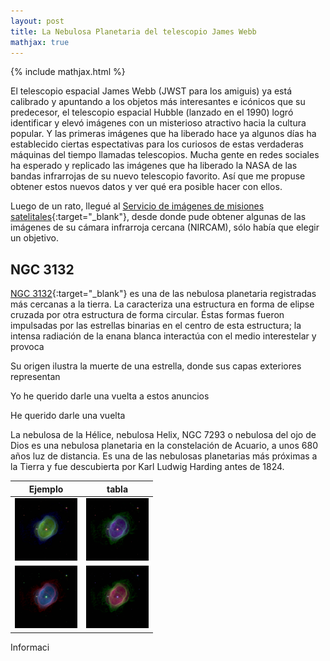 ```yaml
---
layout: post
title: La Nebulosa Planetaria del telescopio James Webb
mathjax: true
---
```

{% include mathjax.html %}

El telescopio espacial James Webb (JWST para los amiguis) ya está calibrado y apuntando a los objetos más interesantes e icónicos que su predecesor, el telescopio espacial Hubble (lanzado en el 1990) logró identificar y elevó imágenes con un misterioso atractivo hacia la cultura popular. Y las primeras imágenes que ha liberado hace ya algunos días ha establecido ciertas espectativas para los curiosos de estas verdaderas máquinas del tiempo llamadas telescopios. Mucha gente en redes sociales ha esperado y replicado las imágenes que ha liberado la NASA de las bandas infrarrojas de su nuevo telescopio favorito. Así que me propuse obtener estos nuevos datos y ver qué era posible hacer con ellos. 

Luego de un rato, llegué al [Servicio de imágenes de misiones satelitales](https://mast.stsci.edu/portal/Mashup/Clients/Mast/Portal.html){:target="_blank"}, desde donde pude obtener algunas de las imágenes de su cámara infrarroja cercana (NIRCAM), sólo había que elegir un objetivo.

## NGC 3132

[NGC 3132](https://es.wikipedia.org/wiki/NGC_3132){:target="_blank"} es una de las nebulosa planetaria registradas más cercanas a la tierra. La caracteriza una estructura en forma de elipse cruzada por otra estructura de forma circular. Éstas formas fueron impulsadas por las estrellas binarias en el centro de esta estructura; la intensa radiación de la enana blanca interactúa con el medio interestelar y provoca 

Su origen ilustra la muerte de una estrella, donde sus capas exteriores representan 


Yo he querido darle una vuelta a estos anuncios

He querido darle una vuelta 


La nebulosa de la Hélice, nebulosa Helix, NGC 7293 o nebulosa del ojo de Dios es una nebulosa planetaria en la constelación de Acuario, a unos 680 años luz de distancia. Es una de las nebulosas planetarias más próximas a la Tierra y fue descubierta por Karl Ludwig Harding antes de 1824.



 Ejemplo | tabla |
:---: | :---:
<img src="https://raw.githubusercontent.com/nicomedinap/nicomedinap.github.io/master/_posts/JWST_NGC7293/JamesWebb_1.jpg" width="100" height="100" > | <img src="https://raw.githubusercontent.com/nicomedinap/nicomedinap.github.io/master/_posts/JWST_NGC7293/JamesWebb_2.jpg" width="100" height="100" > | <img src="https://raw.githubusercontent.com/nicomedinap/nicomedinap.github.io/master/_posts/JWST_NGC7293/JamesWebb_3.jpg" width="100" height="100" >
<img src="https://raw.githubusercontent.com/nicomedinap/nicomedinap.github.io/master/_posts/JWST_NGC7293/JamesWebb_4.jpg" width="100" height="100" > | <img src="https://raw.githubusercontent.com/nicomedinap/nicomedinap.github.io/master/_posts/JWST_NGC7293/JamesWebb_5.jpg" width="100" height="100" > | <img src="https://raw.githubusercontent.com/nicomedinap/nicomedinap.github.io/master/_posts/JWST_NGC7293/JamesWebb_6.jpg" width="100" height="100" >

Informaci


